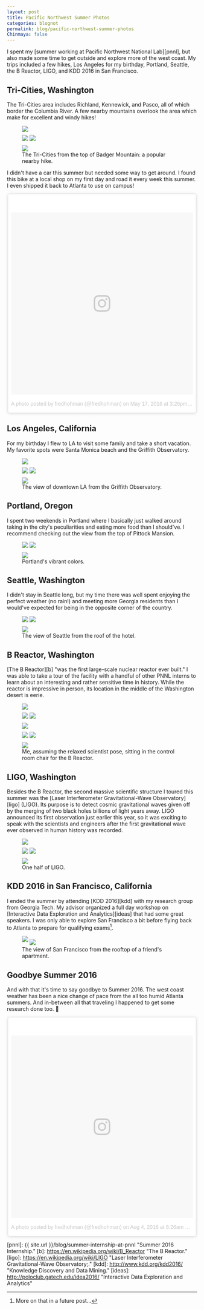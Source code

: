 ```yaml
---
layout: post
title: Pacific Northwest Summer Photos
categories: blognot
permalink: blog/pacific-northwest-summer-photos
Chinmaya: false
---
```


I spent my [summer working at Pacific Northwest National Lab][pnnl], but also made some time to get outside and explore more of the west coast. My trips included a few hikes, Los Angeles for my birthday, Portland, Seattle, the B Reactor, LIGO, and KDD 2016 in San Francisco. 

<!--more-->

## Tri-Cities, Washington

The Tri-Cities area includes Richland, Kennewick, and Pasco, all of which border the Columbia River. A few nearby mountains overlook the area which make for excellent and windy hikes!

<figure class="l-page">
  <img src="/images/blog/wa20.jpg">
  <div class="figure-grid" style="margin: 0.5rem 0;">
    <img class="figure-grid-left" src="/images/blog/wa11.jpg">
    <img class="figure-grid-right" src="/images/blog/wa29.jpg">
  </div>
  <img src="/images/blog/wa1.jpg">
  <figcaption>The Tri-Cities from the top of Badger Mountain: a popular nearby hike.</figcaption>
</figure>

I didn't have a car this summer but needed some way to get around. I found this bike at a local shop on my first day and road it every week this summer. I even shipped it back to Atlanta to use on campus! 

<div style="max-width: 500px; margin: 0 auto">
<blockquote class="instagram-media" data-instgrm-version="7" style=" background:#FFF; border:0; border-radius:3px; box-shadow:0 0 1px 0 rgba(0,0,0,0.5),0 1px 10px 0 rgba(0,0,0,0.15); margin: 1px; max-width:658px; padding:0; width:99.375%; width:-webkit-calc(100% - 2px); width:calc(100% - 2px);"><div style="padding:8px;"> <div style=" background:#F8F8F8; line-height:0; margin-top:40px; padding:50.0% 0; text-align:center; width:100%;"> <div style=" background:url(data:image/png;base64,iVBORw0KGgoAAAANSUhEUgAAACwAAAAsCAMAAAApWqozAAAABGdBTUEAALGPC/xhBQAAAAFzUkdCAK7OHOkAAAAMUExURczMzPf399fX1+bm5mzY9AMAAADiSURBVDjLvZXbEsMgCES5/P8/t9FuRVCRmU73JWlzosgSIIZURCjo/ad+EQJJB4Hv8BFt+IDpQoCx1wjOSBFhh2XssxEIYn3ulI/6MNReE07UIWJEv8UEOWDS88LY97kqyTliJKKtuYBbruAyVh5wOHiXmpi5we58Ek028czwyuQdLKPG1Bkb4NnM+VeAnfHqn1k4+GPT6uGQcvu2h2OVuIf/gWUFyy8OWEpdyZSa3aVCqpVoVvzZZ2VTnn2wU8qzVjDDetO90GSy9mVLqtgYSy231MxrY6I2gGqjrTY0L8fxCxfCBbhWrsYYAAAAAElFTkSuQmCC); display:block; height:44px; margin:0 auto -44px; position:relative; top:-22px; width:44px;"></div></div><p style=" color:#c9c8cd; font-family:Arial,sans-serif; font-size:14px; line-height:17px; margin-bottom:0; margin-top:8px; overflow:hidden; padding:8px 0 7px; text-align:center; text-overflow:ellipsis; white-space:nowrap;"><a href="https://www.instagram.com/p/BFhmqx_FtPi/" style=" color:#c9c8cd; font-family:Arial,sans-serif; font-size:14px; font-style:normal; font-weight:normal; line-height:17px; text-decoration:none;" target="_blank">A photo posted by fredhohman (@fredhohman)</a> on <time style=" font-family:Arial,sans-serif; font-size:14px; line-height:17px;" datetime="2016-05-17T22:26:03+00:00">May 17, 2016 at 3:26pm PDT</time></p></div></blockquote> <script async defer src="//platform.instagram.com/en_US/embeds.js"></script>
</div>

## Los Angeles, California

For my birthday I flew to LA to visit some family and take a short vacation. My favorite spots were Santa Monica beach and the Griffith Observatory.

<figure class="l-page">
<img style="margin-bottom: 0.5rem" src="/images/blog/wa2.jpg">
  <div class="figure-grid">
    <img class="figure-grid-left" style="margin-bottom: 0.5rem" src="/images/blog/wa3.jpg">
    <img class="figure-grid-right" style="margin-bottom: 0.5rem" src="/images/blog/wa4.jpg">
  </div>
  <img src="/images/blog/wa5.jpg">
  <figcaption>The view of downtown LA from the Griffith Observatory.</figcaption>
</figure>

## Portland, Oregon

I spent two weekends in Portland where I basically just walked around taking in the city's peculiarities and eating more food than I should've. I recommend checking out the view from the top of Pittock Mansion. 

<figure class="l-page">
  <div class="figure-grid">
    <img class="figure-left" style="margin-bottom: 0.5rem" src="/images/blog/wa28.jpg">
    <img class="figure-right" style="margin-bottom: 0.5rem" src="/images/blog/wa6.jpg">
  </div>
  <img src="/images/blog/wa7.jpg">
  <figcaption>Portland's vibrant colors.</figcaption>
</figure>

## Seattle, Washington

I didn't stay in Seattle long, but my time there was well spent enjoying the perfect weather (no rain!) and meeting more Georgia residents than I would've expected for being in the opposite corner of the country. 

<figure class="l-page">
  <div class="figure-grid">
    <img class="figure-grid-left" style="margin-bottom: 0.5rem" src="/images/blog/wa9.jpg">
    <img class="figure-grid-right" style="margin-bottom: 0.5rem" src="/images/blog/wa10.jpg">
  </div>
  <img src="/images/blog/wa8.jpg">
  <figcaption>The view of Seattle from the roof of the hotel.</figcaption>
</figure>

## B Reactor, Washington

[The B Reactor][b] "was the first large-scale nuclear reactor ever built." I was able to take a tour of the facility with a handful of other PNNL interns to learn about an interesting and rather sensitive time in history. While the reactor is impressive in person, its location in the middle of the Washington desert is eerie.

<figure class="l-page">
  <img style="margin-bottom: 0.5rem" src="/images/blog/wa19.jpg">
  <div class="figure-grid">
    <img class="figure-grid-left" style="margin-bottom: 0.5rem" src="/images/blog/wa18.jpg">
    <img class="figure-grid-right" style="margin-bottom: 0.5rem" src="/images/blog/wa14.jpg">
  </div>
  <img style="margin-bottom: 0.5rem" src="/images/blog/wa30.jpg">
  <div class="figure-grid">
    <img style="margin-bottom: 0.5rem" class="figure-grid-left" src="/images/blog/wa15.jpg">
    <img style="margin-bottom: 0.5rem" class="figure-grid-right" src="/images/blog/wa16.jpg">
  </div>
  <img src="/images/blog/wa17.jpg">
  <figcaption>Me, assuming the relaxed scientist pose, sitting in the control room chair for the B Reactor.</figcaption>
</figure>

## LIGO, Washington

Besides the B Reactor, the second massive scientific structure I toured this summer was the [Laser Interferometer Gravitational-Wave Observatory][ligo] (LIGO). Its purpose is to detect cosmic gravitational waves given off by the merging of two black holes billions of light years away. LIGO announced its first observation just earlier this year, so it was exciting to speak with the scientists and engineers after the first gravitational wave ever observed in human history was recorded.

<figure class="l-page">
  <img style="margin-bottom: 0.5rem" src="/images/blog/wa21.jpg">
  <div class="figure-grid">
    <img style="margin-bottom: 0.5rem" class="figure-grid-left" src="/images/blog/wa23.jpg">
    <img style="margin-bottom: 0.5rem" class="figure-grid-right" src="/images/blog/wa22.jpg">
  </div>
  <img src="/images/blog/wa24.jpg">
  <figcaption>One half of LIGO.</figcaption>
</figure>

## KDD 2016 in San Francisco, California

I ended the summer by attending [KDD 2016][kdd] with my research group from Georgia Tech. My advisor organized a full day workshop on [Interactive Data Exploration and Analytics][ideas] that had some great speakers. I was only able to explore San Francisco a bit before flying back to Atlanta to prepare for qualifying exams[^fn-quals].

<figure>
    <img style="margin-bottom: 0.5rem" src="/images/blog/wa25.jpg">
    <img src="/images/blog/wa27.jpg">
    <figcaption>The view of San Francisco from the rooftop of a friend's apartment.</figcaption>
</figure>

## Goodbye Summer 2016

And with that it's time to say goodbye to Summer 2016. The west coast weather has been a nice change of pace from the all too humid Atlanta summers. And in-between all that traveling I happened to get some research done too. 🙂

<div style="max-width: 500px; margin: 0 auto">
<blockquote class="instagram-media" data-instgrm-version="7" style=" background:#FFF; border:0; border-radius:3px; box-shadow:0 0 1px 0 rgba(0,0,0,0.5),0 1px 10px 0 rgba(0,0,0,0.15); margin: 1px; max-width:658px; padding:0; width:99.375%; width:-webkit-calc(100% - 2px); width:calc(100% - 2px);"><div style="padding:8px;"> <div style=" background:#F8F8F8; line-height:0; margin-top:40px; padding:50.0% 0; text-align:center; width:100%;"> <div style=" background:url(data:image/png;base64,iVBORw0KGgoAAAANSUhEUgAAACwAAAAsCAMAAAApWqozAAAABGdBTUEAALGPC/xhBQAAAAFzUkdCAK7OHOkAAAAMUExURczMzPf399fX1+bm5mzY9AMAAADiSURBVDjLvZXbEsMgCES5/P8/t9FuRVCRmU73JWlzosgSIIZURCjo/ad+EQJJB4Hv8BFt+IDpQoCx1wjOSBFhh2XssxEIYn3ulI/6MNReE07UIWJEv8UEOWDS88LY97kqyTliJKKtuYBbruAyVh5wOHiXmpi5we58Ek028czwyuQdLKPG1Bkb4NnM+VeAnfHqn1k4+GPT6uGQcvu2h2OVuIf/gWUFyy8OWEpdyZSa3aVCqpVoVvzZZ2VTnn2wU8qzVjDDetO90GSy9mVLqtgYSy231MxrY6I2gGqjrTY0L8fxCxfCBbhWrsYYAAAAAElFTkSuQmCC); display:block; height:44px; margin:0 auto -44px; position:relative; top:-22px; width:44px;"></div></div><p style=" color:#c9c8cd; font-family:Arial,sans-serif; font-size:14px; line-height:17px; margin-bottom:0; margin-top:8px; overflow:hidden; padding:8px 0 7px; text-align:center; text-overflow:ellipsis; white-space:nowrap;"><a href="https://www.instagram.com/p/BIsRcIiAjBf/" style=" color:#c9c8cd; font-family:Arial,sans-serif; font-size:14px; font-style:normal; font-weight:normal; line-height:17px; text-decoration:none;" target="_blank">A photo posted by fredhohman (@fredhohman)</a> on <time style=" font-family:Arial,sans-serif; font-size:14px; line-height:17px;" datetime="2016-08-04T15:26:22+00:00">Aug 4, 2016 at 8:26am PDT</time></p></div></blockquote> <script async defer src="//platform.instagram.com/en_US/embeds.js"></script>
</div>

[pnnl]: {{ site.url }}/blog/summer-internship-at-pnnl "Summer 2016 Internship."
[b]: https://en.wikipedia.org/wiki/B_Reactor "The B Reactor."
[ligo]: https://en.wikipedia.org/wiki/LIGO "Laser Interferometer Gravitational-Wave Observatory;."
[kdd]: http://www.kdd.org/kdd2016/ "Knowledge Discovery and Data Mining."
[ideas]: http://poloclub.gatech.edu/idea2016/ "Interactive Data Exploration and Analytics"
[^fn-quals]: More on that in a future post...